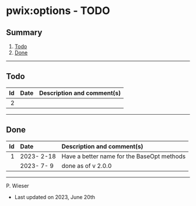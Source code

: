 # pwix:options - TODO

## Summary

1. [Todo](#todo)
2. [Done](#done)

---
## Todo

|   Id | Date       | Description and comment(s) |
| ---: | :---       | :---                       |
|    2 |  |  |

---
## Done

|   Id | Date       | Description and comment(s) |
| ---: | :---       | :---                       |
|    1 | 2023- 2-18 | Have a better name for the BaseOpt methods |
|      | 2023- 7- 9 | done as of v 2.0.0 |

---
P. Wieser
- Last updated on 2023, June 20th
